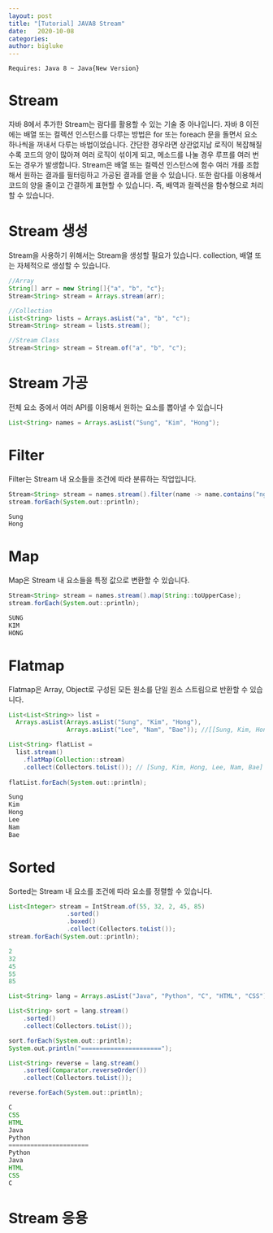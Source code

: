 ```yaml
---
layout: post
title: "[Tutorial] JAVA8 Stream"
date:   2020-10-08
categories:
author: bigluke
---
```


```
Requires: Java 8 ~ Java{New Version}
```

# Stream
자바 8에서 추가한 Stream는 람다를 활용할 수 있는 기술 중 아나입니다. 자바 8 이전에는 배열 또는 컬렉션 인스턴스를 다루는 방법은 for 또는 foreach 문을 돌면서 요소 하나씩을 꺼내서 다루는 바법이었습니다. 간단한 경우라면 상관없지남 로직이 복잡해질수록 코드의 양이 많아져 여러 로직이 섞이게 되고, 메소드를 나눌 경우 루프를 여러 번 도는 경우가 발생합니다.
Stream은 배열 또는 컬렉션 인스턴스에 함수 여러 개를 조합해서 원하는 결과를 필터링하고 가공된 결과를 얻을 수 있습니다. 또한 람다를 이용해서 코드의 양을 줄이고 간결하게 표현할 수 있습니다. 즉, 배역과 컬렉션을 함수형으로 처리할 수 있습니다.

# Stream 생성
Stream을 사용하기 위해서는 Stream을 생성할 필요가 있습니다. collection, 배열 또는 자체적으로 생성할 수 있습니다.

```groovy
//Array
String[] arr = new String[]{"a", "b", "c"};
Stream<String> stream = Arrays.stream(arr);

//Collection
List<String> lists = Arrays.asList("a", "b", "c");
Stream<String> stream = lists.stream();

//Stream Class
Stream<String> stream = Stream.of("a", "b", "c");
```

# Stream 가공
전체 요소 중에서 여러 API를 이용해서 원하는 요소를 뽑아낼 수 있습니다
```groovy
List<String> names = Arrays.asList("Sung", "Kim", "Hong");
```
# Filter
Filter는 Stream 내 요소들을 조건에 따라 분류하는 작업입니다.
```groovy
Stream<String> stream = names.stream().filter(name -> name.contains("ng"));
stream.forEach(System.out::println);
```
```groovy
Sung
Hong
```
# Map
Map은 Stream 내 요소들을 특정 값으로 변환할 수 있습니다.
```groovy
Stream<String> stream = names.stream().map(String::toUpperCase);
stream.forEach(System.out::println);
```
```groovy
SUNG
KIM
HONG
```

# Flatmap
Flatmap은 Array, Object로 구성된 모든 원소를 단일 원소 스트림으로 반환할 수 있습니다.
```groovy
List<List<String>> list = 
  Arrays.asList(Arrays.asList("Sung", "Kim", "Hong"),
                Arrays.asList("Lee", "Nam", "Bae")); //[[Sung, Kim, Hong], [Lee, Nam, Bae]]

List<String> flatList =
  list.stream()
    .flatMap(Collection::stream)
    .collect(Collectors.toList()); // [Sung, Kim, Hong, Lee, Nam, Bae]
    
flatList.forEach(System.out::println);
```
```groovy
Sung
Kim
Hong
Lee
Nam
Bae
```

# Sorted
Sorted는 Stream 내 요소를 조건에 따라 요소를 정렬할 수 있습니다.
```groovy
List<Integer> stream = IntStream.of(55, 32, 2, 45, 85)
				.sorted()
				.boxed()
				.collect(Collectors.toList());
stream.forEach(System.out::println);
```
```groovy
2
32
45
55
85
```
```groovy
List<String> lang = Arrays.asList("Java", "Python", "C", "HTML", "CSS");

List<String> sort = lang.stream()
    .sorted()
    .collect(Collectors.toList());

sort.forEach(System.out::println);
System.out.println("======================");

List<String> reverse = lang.stream()
    .sorted(Comparator.reverseOrder())
    .collect(Collectors.toList());

reverse.forEach(System.out::println);
```
```groovy
C
CSS
HTML
Java
Python
======================
Python
Java
HTML
CSS
C
```

# Stream 응용
